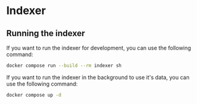 # Indexer

## Running the indexer

If you want to run the indexer for development, you can use the following command:

```bash
docker compose run --build --rm indexer sh
```

If you want to run the indexer in the background to use it's data, you can use the following command:

```bash
docker compose up -d
```

